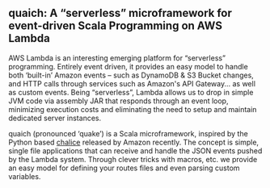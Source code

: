 ## quaich: A “serverless” microframework for event-driven Scala Programming on AWS Lambda

AWS Lambda is an interesting emerging platform for “serverless” programming. Entirely event driven, it provides an easy model to handle both ‘built-in’ Amazon events – such as DynamoDB & S3 Bucket changes, and HTTP calls through services such as Amazon's API Gateway... as well as custom events. Being “serverless”, Lambda allows us to drop in simple JVM code via assembly JAR that responds through an event loop, minimizing execution costs and eliminating the need to setup and maintain dedicated server instances.

quaich (pronounced ‘quake’) is a Scala microframework, inspired by the Python based [chalice](https://github.com/awslabs/chalice) released by Amazon recently. The concept is simple, single file applications that can receive and handle the JSON events pushed by the Lambda system. Through clever tricks with macros, etc. we provide an easy model for defining your routes files and even parsing custom variables.
